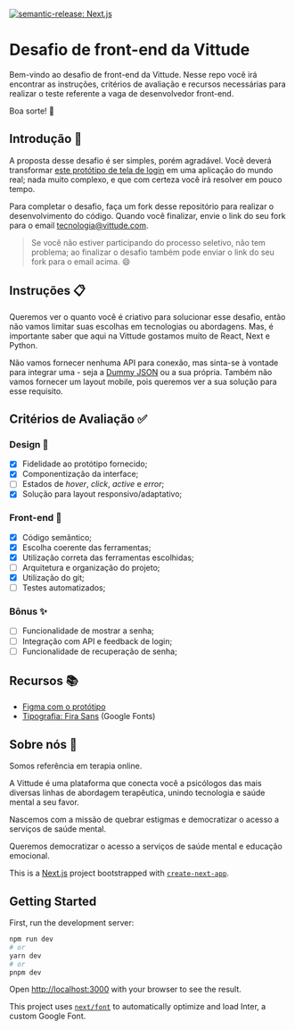 [![semantic-release: Next.js](https://img.shields.io/badge/semantic--release-next.js-e10079?logo=semantic-release)](https://github.com/semantic-release/semantic-release)



# Desafio de front-end da Vittude

Bem-vindo ao desafio de front-end da Vittude. Nesse repo você irá encontrar as instruções, critérios de avaliação e recursos necessárias para realizar o teste referente a vaga de desenvolvedor front-end.

Boa sorte! 🌟

## Introdução 📖

A proposta desse desafio é ser simples, porém agradável.
Você deverá transformar [este protótipo de tela de login](https://www.figma.com/file/WKialh3B7yNniqf8ZttNki/Vittude---Front-end-challenge?type=design&mode=design&t=rMqknxXXVAgMvDyK-1) em uma aplicação do mundo real; nada muito complexo, e que com certeza você irá resolver em pouco tempo.

Para completar o desafio, faça um fork desse repositório para realizar o desenvolvimento do código. Quando você finalizar, envie o link do seu fork para o email [tecnologia@vittude.com](emailto:tecnologia@vittude.com).

> Se você não estiver participando do processo seletivo, não tem problema; ao finalizar o desafio também pode enviar o link do seu fork para o email acima. 😄

## Instruções 📋

Queremos ver o quanto você é criativo para solucionar esse desafio, então não vamos limitar suas escolhas em tecnologias ou abordagens. Mas, é importante saber que aqui na Vittude gostamos muito de React, Next e Python.

Não vamos fornecer nenhuma API para conexão, mas sinta-se à vontade para integrar uma - seja a [Dummy JSON](https://dummyjson.com/docs/auth) ou a sua própria. Também não vamos fornecer um layout mobile, pois queremos ver a sua solução para esse requisito.

## Critérios de Avaliação ✅

### Design 🎨

- [x] Fidelidade ao protótipo fornecido;
- [x] Componentização da interface;
- [ ] Estados de _hover_, _click_, _active_ e _error_;
- [x] Solução para layout responsivo/adaptativo;

### Front-end 🤖

- [x] Código semântico;
- [x] Escolha coerente das ferramentas;
- [x] Utilização correta das ferramentas escolhidas;
- [ ] Arquitetura e organização do projeto;
- [x] Utilização do git;
- [ ] Testes automatizados;

### Bônus ✨

- [ ] Funcionalidade de mostrar a senha;
- [ ] Integração com API e feedback de login;
- [ ] Funcionalidade de recuperação de senha;

## Recursos 📚

- [Figma com o protótipo](https://www.figma.com/file/WKialh3B7yNniqf8ZttNki/Vittude---Front-end-challenge?type=design&mode=design&t=rMqknxXXVAgMvDyK-1)
- [Tipografia: Fira Sans](https://fonts.google.com/specimen/Fira+Sans) (Google Fonts)

## Sobre nós 🏢

Somos referência em terapia online.

A Vittude é uma plataforma que conecta você a psicólogos das mais diversas linhas de abordagem terapêutica, unindo tecnologia e saúde mental a seu favor.

Nascemos com a missão de quebrar estigmas e democratizar o acesso a serviços de saúde mental.

Queremos democratizar o acesso a serviços de saúde mental e educação emocional.



This is a [Next.js](https://nextjs.org/) project bootstrapped with [`create-next-app`](https://github.com/vercel/next.js/tree/canary/packages/create-next-app).

## Getting Started

First, run the development server:

```bash
npm run dev
# or
yarn dev
# or
pnpm dev
```

Open [http://localhost:3000](http://localhost:3000) with your browser to see the result.

This project uses [`next/font`](https://nextjs.org/docs/basic-features/font-optimization) to automatically optimize and load Inter, a custom Google Font.